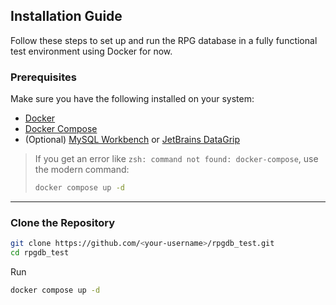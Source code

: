 ## Installation Guide

Follow these steps to set up and run the RPG database in a fully functional test environment using Docker for now.

### Prerequisites
Make sure you have the following installed on your system:
- [Docker](https://docs.docker.com/get-docker/)
- [Docker Compose](https://docs.docker.com/compose/)
- (Optional) [MySQL Workbench](https://dev.mysql.com/downloads/workbench/) or [JetBrains DataGrip](https://www.jetbrains.com/datagrip/)

> If you get an error like `zsh: command not found: docker-compose`, use the modern command:
> ```bash
> docker compose up -d
> ```

---

### Clone the Repository
```bash
git clone https://github.com/<your-username>/rpgdb_test.git
cd rpgdb_test
```
Run
```bash
docker compose up -d
```
